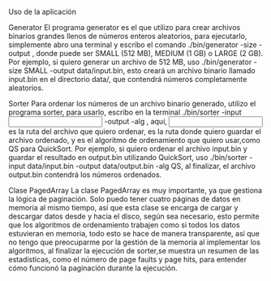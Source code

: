 Uso de la aplicación 

Generator
El programa generator es el que utilizo para crear archivos binarios grandes llenos de números enteros aleatorios, para ejecutarlo,  simplemente abro una terminal y escribo el comando ./bin/generator -size <SIZE> 
-output <OUTPUT FILE PATH>, donde <SIZE> puede ser SMALL (512 MB), MEDIUM (1 GB) o LARGE (2 GB). Por ejemplo, si quiero generar un archivo de 512 MB, uso ./bin/generator -size SMALL -output data/input.bin, esto 
creará un archivo binario llamado input.bin en el directorio data/, que contendrá números completamente aleatorios.

Sorter
Para ordenar los números de un archivo binario generado, utilizo el programa sorter, para usarlo, escribo en la terminal ./bin/sorter -input <INPUT FILE PATH> -output <OUTPUT FILE PATH> -alg <ALGORITMO>, aquí,
<INPUT FILE PATH> es la ruta del archivo que quiero ordenar, <OUTPUT FILE PATH> es la ruta donde quiero guardar el archivo ordenado, y <ALGORITMO> es el algoritmo de ordenamiento que quiero usar,como QS para QuickSort.
Por ejemplo, si quiero ordenar el archivo input.bin y guardar el resultado en output.bin utilizando QuickSort, uso ./bin/sorter -input data/input.bin -output data/output.bin -alg QS, al finalizar, el archivo 
output.bin contendrá los números ordenados.

Clase PagedArray
La clase PagedArray es muy importante, ya que gestiona la lógica de paginación. Solo puedo tener cuatro páginas de datos en memoria al mismo tiempo, así que esta clase se encarga de cargar y descargar 
datos desde y hacia el disco, según sea necesario, esto permite que los algoritmos de ordenamiento trabajen como si todos los datos estuvieran en memoria, todo esto se hace de manera transparente, así que no tengo que 
preocuparme por la gestión de la memoria al implementar los algoritmos, al finalizar la ejecución de sorter,se muestra un resumen de las estadísticas, como el número de page faults y page hits, para entender cómo 
funcionó la paginación durante la ejecución.
